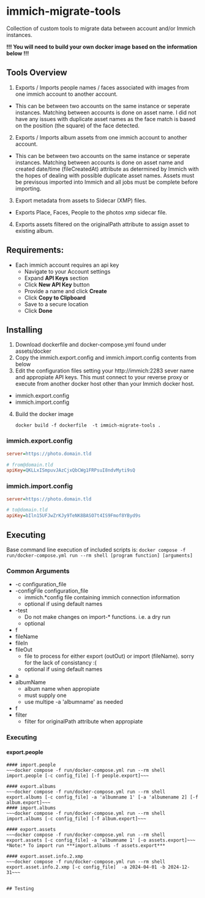 # immich-migrate-tools
Collection of custom tools to migrate data between account and/or Immich instances.

**!!! You will need to build your own docker image based on the information below !!!**

## Tools Overview
1. Exports / Imports people names / faces associated with images from one immich account to another account.
  - This can be between two accounts on the same instance or seperate instances. Matching between accounts is done on asset name. I did not have any issues with duplicate asset names as the face match is based on the position (the square) of the face detected.
2. Exports / Imports album assets from one immich account to another account.
  - This can be between two accounts on the same instance or seperate instances. Matching between accounts is done on asset name and created date/time (fileCreatedAt) attribute as determined by Immich with the hopes of dealing with possible duplicate asset names. Assets must be previsous imported into Immich and all jobs must be complete before importing.
3. Export metadata from assets to Sidecar (XMP) files.
  - Exports Place, Faces, People to the photos xmp sidecar file.
4. Exports assets filtered on the originalPath attribute to assign asset to existing album.

## Requirements:
- Each immich account requires an api key
   - Navigate to your Account settings
   - Expand **API Keys** section
   - Click **New API Key** button
   - Provide a name and click **Create**
   - Click **Copy to Clipboard**
   - Save to a secure location
   - Click **Done**
## Installing
1. Download dockerfile and docker-compose.yml found under assets/docker
2. Copy the immich.export.config and immich.import.config contents from below
3. Edit the configuration files setting your http://immich:2283 sever name and appropiate API keys. This must connect to your reverse proxy or execute from another docker host other than your Immich docker host.
  - immich.export.config
  - immich.import.config
4. Build the docker image
   ```
   docker build -f dockerfile  -t immich-migrate-tools .
    ```

### immich.export.config
```ini
server=https://photo.domain.tld

# from@domain.tld
apiKey=QKLLxISmpuvJAzCjxQbCWg1FRPsuI8ndvMyti9sQ

```

### immich.import.config
```ini
server=https://photo.domain.tld

# to@domain.tld
apiKey=bIln15UFJwZrKJy9TeNK8BASO7t4IS9Fmof8YByd9s

```

## Executing

Base command line execution of included scripts is:
```docker compose -f run/docker-compose.yml run --rm shell [program function] [arguments]```

### Common Arguments
- -c configuration_file 
- -configFile configuration_file
  - immich.*config file containing immich connection information
  - optional if using default names
- -test
  - Do not make changes on import-* functions. i.e. a dry run
  - optional
- f
- fileName
- fileIn
- fileOut
  - file to process for either export (outOut) or import (fileName). sorry for the lack of consistancy :(
  - optional if using default names
- a
- albumName
  - album name when appropiate
  - must supply one
  - use multipe -a 'albumname' as needed
- f
- filter
  -  filter for originalPath attribute when appropiate
 
### Executing

#### export.people
~~~docker compose -f run/docker-compose.yml run --rm shell export.people [-c config_file] [-f people.export]~~~ 
#### import.people
~~~docker compose -f run/docker-compose.yml run --rm shell import.people [-c config_file] [-f people.export]~~~ 

#### export.albums
~~~docker compose -f run/docker-compose.yml run --rm shell export.albums [-c config_file] -a 'albumname 1' [-a 'albumename 2] [-f album.export]~~~ 
#### import.albums
~~~docker compose -f run/docker-compose.yml run --rm shell import.albums [-c config_file] [-f album.export]~~~ 

#### export.assets
~~~docker compose -f run/docker-compose.yml run --rm shell export.assets [-c config_file] -a 'albumname 1' [-o assets.export]~~~ 
*Note:* To import run ***import.albums -f assets.export***

#### export.asset.info.2.xmp
~~~docker compose -f run/docker-compose.yml run --rm shell export.asset.info.2.xmp [-c config_file]  -a 2024-04-01 -b 2024-12-31~~~ 


## Testing

